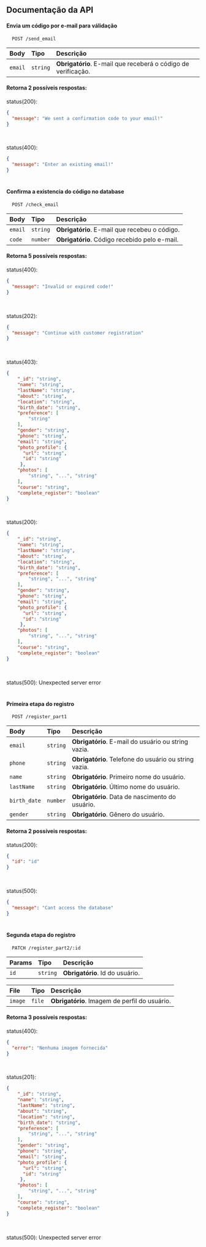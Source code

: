 
## Documentação da API

#### Envia um código por e-mail para válidação

```http
  POST /send_email
```

| Body   | Tipo       | Descrição                           |
| :---------- | :--------- | :---------------------------------- |
| `email` | `string` | **Obrigatório**. E-mail que receberá o código de verificação. |

#### Retorna 2 possíveis respostas:

status(200): 
```json
{ 
  "message": "We sent a confirmation code to your email!"
}
```
<br/>

status(400): 
```json
{ 
  "message": "Enter an existing email!"
}
```

#

#### Confirma a existencia do código no database

```http
  POST /check_email
```

| Body  | Tipo       | Descrição                                   |
| :---------- | :--------- | :------------------------------------------ |
| `email`      | `string` | **Obrigatório**. E-mail que recebeu o código. |
| `code`      | `number` | **Obrigatório**. Código recebido pelo e-mail. |

#### Retorna 5 possíveis respostas:

status(400): 
```json
{
  "message": "Invalid or expired code!"
}
```
<br/>

status(202): 
```json
{
  "message": "Continue with customer registration"
}
```
<br/>

status(403): 
```json
{
    "_id": "string",
    "name": "string",
    "lastName": "string",
    "about": "string",
    "location": "string",
    "birth_date": "string",
    "preference": [
        "string"
    ],
    "gender": "string",
    "phone": "string",
    "email": "string",
    "photo_profile": {
      "url": "string",
      "id": "string"
     },
    "photos": [
        "string", "...", "string"
    ],
    "course": "string",
    "complete_register": "boolean"
}
```
<br/>

status(200): 
```json
{
    "_id": "string",
    "name": "string",
    "lastName": "string",
    "about": "string",
    "location": "string",
    "birth_date": "string",
    "preference": [
        "string", "...", "string"
    ],
    "gender": "string",
    "phone": "string",
    "email": "string",
    "photo_profile": {
      "url": "string",
      "id": "string"
     },
    "photos": [
        "string", "...", "string"
    ],
    "course": "string",
    "complete_register": "boolean"
}
```
<br/>

status(500): Unexpected server error

#

#### Primeira etapa do registro

```http
  POST /register_part1
```

| Body   | Tipo       | Descrição                                   |
| :---------- | :--------- | :------------------------------------------ |
| `email`      | `string` | **Obrigatório**. E-mail do usuário ou string vazia. |
| `phone`      | `string` | **Obrigatório**. Telefone do usuário ou string vazia. |
| `name`      | `string` | **Obrigatório**. Primeiro nome do usuário. |
| `lastName`      | `string` | **Obrigatório**. Último nome do usuário. |
| `birth_date`      | `number` | **Obrigatório**. Data de nascimento do usuário. |
| `gender`      | `string` | **Obrigatório**. Gênero do usuário. |

#### Retorna 2 possíveis respostas:

status(200): 
```json
{
  "id": "id"
}
```
<br/>

status(500): 
```json
{
  "message": "Cant access the database"
}
```

#

#### Segunda etapa do registro

```http
  PATCH /register_part2/:id
```

| Params   | Tipo       | Descrição                                   |
| :---------- | :--------- | :------------------------------------------ |
| `id`      | `string` | **Obrigatório**. Id do usuário. |

| File   | Tipo       | Descrição                                   |
| :---------- | :--------- | :------------------------------------------ |
| `image`      | `file` | **Obrigatório**. Imagem de perfil do usuário. |

#### Retorna 3 possíveis respostas:

status(400): 
```json
{
  "error": "Nenhuma imagem fornecida"
}
```
<br/>

status(201): 
```json
{
    "_id": "string",
    "name": "string",
    "lastName": "string",
    "about": "string",
    "location": "string",
    "birth_date": "string",
    "preference": [
        "string", "...", "string"
    ],
    "gender": "string",
    "phone": "string",
    "email": "string",
    "photo_profile": {
      "url": "string",
      "id": "string"
     },
    "photos": [
        "string", "...", "string"
    ],
    "course": "string",
    "complete_register": "boolean"
}
```
<br/>

status(500): Unexpected server error
